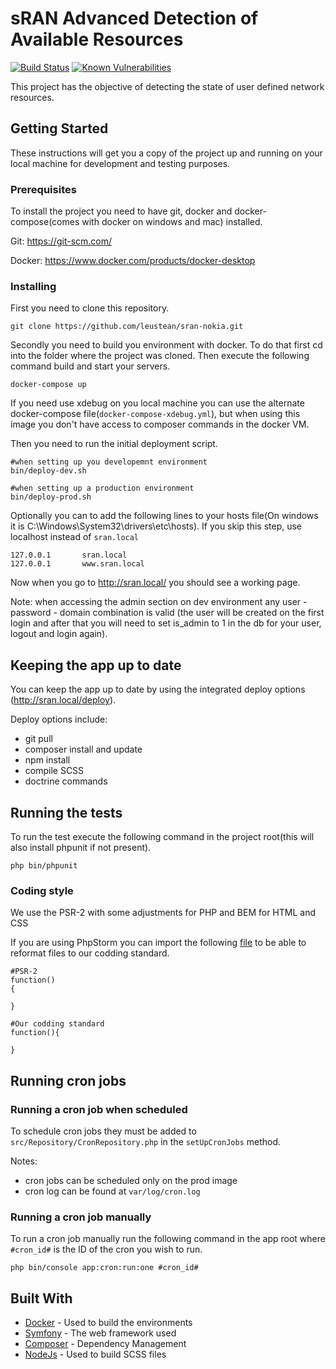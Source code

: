 # sRAN Advanced Detection of Available Resources
[![Build Status](https://travis-ci.org/leustean/sran-nokia.png?branch=master)](https://travis-ci.org/{leustean}/sran-nokia) [![Known Vulnerabilities](https://snyk.io/test/github/leustean/sran-nokia/badge.svg?targetFile=package.json)](https://snyk.io/test/github/leustean/sran-nokia?targetFile=package.json)


This project has the objective of detecting the state of user defined network resources.

## Getting Started

These instructions will get you a copy of the project up and running on your local machine for development and testing purposes.

### Prerequisites

To install the project you need to have git, docker and docker-compose(comes with docker on windows and mac) installed.

Git: https://git-scm.com/

Docker: https://www.docker.com/products/docker-desktop

### Installing

First you need to clone this repository.

```
git clone https://github.com/leustean/sran-nokia.git
```

Secondly you need to build you environment with docker. To do that first cd into the folder where the project was cloned. Then execute the following command build and start your servers.

```
docker-compose up
```

If you need use xdebug on you local machine you can use the alternate docker-compose file(```docker-compose-xdebug.yml```), but when using this image you don't have access to composer commands in the docker VM.

Then you need to run the initial deployment script.

```
#when setting up you developemnt environment
bin/deploy-dev.sh

#when setting up a production environment
bin/deploy-prod.sh
```

Optionally you can to add the following lines to your hosts file(On windows it is C:\Windows\System32\drivers\etc\hosts).
If you skip this step, use localhost instead of ```sran.local``` 

```
127.0.0.1       sran.local
127.0.0.1       www.sran.local
```

Now when you go to http://sran.local/ you should see a working page.

Note: when accessing the admin section on dev environment any user - password - domain combination is valid (the user will be created on the first login and after that you will need to set is_admin to 1 in the db for your user, logout and login again).

## Keeping the app up to date

You can keep the app up to date by using the integrated deploy options (http://sran.local/deploy).

Deploy options include:

* git pull
* composer install and update
* npm install
* compile SCSS
* doctrine commands

## Running the tests

To run the test execute the following command in the project root(this will also install phpunit if not present).

```php bin/phpunit```


### Coding style

We use the PSR-2 with some adjustments for PHP and BEM for HTML and CSS

If you are using PhpStorm you can import the following [file](https://drive.google.com/open?id=1nBVtNTnfetoqtdR359AUw-Agb-OsW8YQ) to be able to reformat files to our codding standard.

```
#PSR-2
function()
{

}

#Our codding standard
function(){

}

```

## Running cron jobs

### Running a cron job when scheduled

To schedule cron jobs they must be added to ```src/Repository/CronRepository.php``` in the ```setUpCronJobs``` method.

Notes: 
* cron jobs can be scheduled only on the prod image
* cron log can be found at ```var/log/cron.log```

### Running a cron job manually

To run a cron job manually run the following command in the app root where ```#cron_id#``` is the ID of the cron you wish to run.

```
php bin/console app:cron:run:one #cron_id#

```

## Built With

* [Docker](https://www.docker.com/) - Used to build the environments
* [Symfony](https://symfony.com/) - The web framework used
* [Composer](https://getcomposer.org/) - Dependency Management
* [NodeJs](https://nodejs.org/en/) - Used to build SCSS files

